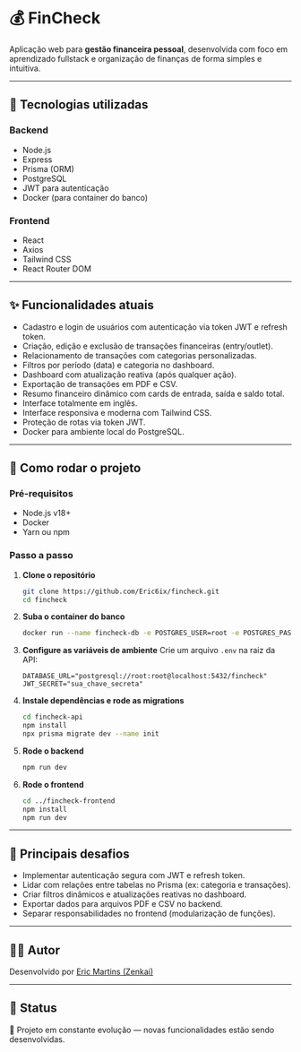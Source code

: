 
# 💰 FinCheck

Aplicação web para **gestão financeira pessoal**, desenvolvida com foco em aprendizado fullstack e organização de finanças de forma simples e intuitiva.

---

## 🔧 Tecnologias utilizadas

### Backend
- Node.js
- Express
- Prisma (ORM)
- PostgreSQL
- JWT para autenticação
- Docker (para container do banco)

### Frontend
- React
- Axios
- Tailwind CSS
- React Router DOM

---

## ✨ Funcionalidades atuais

- Cadastro e login de usuários com autenticação via token JWT e refresh token.
- Criação, edição e exclusão de transações financeiras (entry/outlet).
- Relacionamento de transações com categorias personalizadas.
- Filtros por período (data) e categoria no dashboard.
- Dashboard com atualização reativa (após qualquer ação).
- Exportação de transações em PDF e CSV.
- Resumo financeiro dinâmico com cards de entrada, saída e saldo total.
- Interface totalmente em inglês.
- Interface responsiva e moderna com Tailwind CSS.
- Proteção de rotas via token JWT.
- Docker para ambiente local do PostgreSQL.

---

## 📌 Como rodar o projeto

### Pré-requisitos
- Node.js v18+
- Docker
- Yarn ou npm

### Passo a passo

1. **Clone o repositório**
   ```bash
   git clone https://github.com/Eric6ix/fincheck.git
   cd fincheck
   ```

2. **Suba o container do banco**
   ```bash
   docker run --name fincheck-db -e POSTGRES_USER=root -e POSTGRES_PASSWORD=root -e POSTGRES_DB=fincheck -p 5432:5432 -d postgres:16
   ```

3. **Configure as variáveis de ambiente**
   Crie um arquivo `.env` na raiz da API:
   ```env
   DATABASE_URL="postgresql://root:root@localhost:5432/fincheck"
   JWT_SECRET="sua_chave_secreta"
   ```

4. **Instale dependências e rode as migrations**
   ```bash
   cd fincheck-api
   npm install
   npx prisma migrate dev --name init
   ```

5. **Rode o backend**
   ```bash
   npm run dev
   ```

6. **Rode o frontend**
   ```bash
   cd ../fincheck-frontend
   npm install
   npm run dev
   ```

---

## 💬 Principais desafios

- Implementar autenticação segura com JWT e refresh token.
- Lidar com relações entre tabelas no Prisma (ex: categoria e transações).
- Criar filtros dinâmicos e atualizações reativas no dashboard.
- Exportar dados para arquivos PDF e CSV no backend.
- Separar responsabilidades no frontend (modularização de funções).

---

## 🧑‍💻 Autor

Desenvolvido por [Eric Martins (Zenkai)](https://github.com/Eric6ix?tab=repositories)

---

## 📌 Status

🚀 Projeto em constante evolução — novas funcionalidades estão sendo desenvolvidas.
